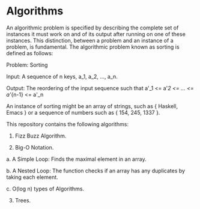 # Algorithms

An algorithmic problem is specified by describing the complete set of instances it must work on and of its output after running on one of these instances. This distinction, between a problem and an instance of a problem, is fundamental. The algorithmic problem known as sorting is defined as follows:

Problem: Sorting

Input: A sequence of n keys, a_1, a_2, ..., a_n.

Output: The reordering of the input sequence such that a'_1 <= a'_2 <= ... <= a'_{n-1} <= a'_n

An instance of sorting might be an array of strings, such as { Haskell, Emacs } or a sequence of numbers such as { 154, 245, 1337 }.

This repository contains the following algorithms:

1. Fizz Buzz Algorithm.

2. Big-O Notation.

  a. A Simple Loop: Finds the maximal element in an array.
  
  b. A Nested Loop: The function checks if an array has any duplicates by taking each element.
  
  c. O(log n) types of Algorithms.
  
3. Trees.
  
